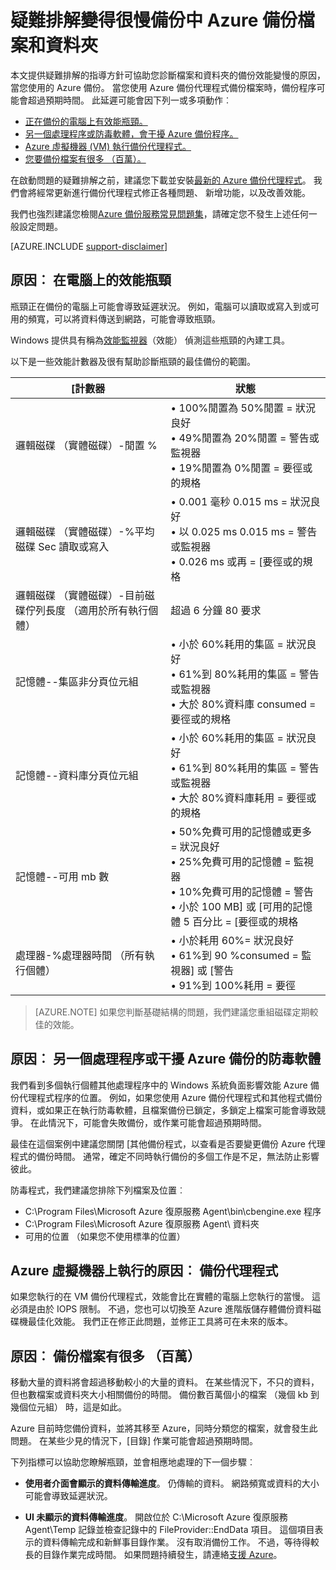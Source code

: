 <properties
   pageTitle="疑難排解變得很慢備份檔案與資料夾 Azure 備份 |Microsoft Azure"
   description="提供疑難排解的指導方針可協助您診斷 Azure 備份效能問題的原因"
   services="backup"
   documentationCenter=""
   authors="genlin"
   manager="jimpark"
   editor=""/>

<tags
    ms.service="backup"
    ms.workload="storage-backup-recovery"
    ms.tgt_pltfrm="na"
    ms.devlang="na"
    ms.topic="article"
    ms.date="10/13/2016"
    ms.author="genli"/>

# <a name="troubleshoot-slow-backup-of-files-and-folders-in-azure-backup"></a>疑難排解變得很慢備份中 Azure 備份檔案和資料夾

本文提供疑難排解的指導方針可協助您診斷檔案和資料夾的備份效能變慢的原因，當您使用的 Azure 備份。 當您使用 Azure 備份代理程式備份檔案時，備份程序可能會超過預期時間。 此延遲可能會因下列一或多項動作︰

-   [正在備份的電腦上有效能瓶頸。](#cause1)
-   [另一個處理程序或防毒軟體，會干擾 Azure 備份程序。](#cause2)
-   [Azure 虛擬機器 (VM) 執行備份代理程式。](#cause3)  
-   [您要備份檔案有很多 （百萬）。](#cause4)

在啟動問題的疑難排解之前，建議您下載並安裝[最新的 Azure 備份代理程式](http://aka.ms/azurebackup_agent)。 我們會將經常更新進行備份代理程式修正各種問題、 新增功能，以及改善效能。

我們也強烈建議您檢閱[Azure 備份服務常見問題集](backup-azure-backup-faq.md)，請確定您不發生上述任何一般設定問題。

[AZURE.INCLUDE [support-disclaimer](../../includes/support-disclaimer.md)]

<a id="cause1"></a>
## <a name="cause-performance-bottlenecks-on-the-computer"></a>原因︰ 在電腦上的效能瓶頸

瓶頸正在備份的電腦上可能會導致延遲狀況。 例如，電腦可以讀取或寫入到或可用的頻寬，可以將資料傳送到網路，可能會導致瓶頸。

Windows 提供具有稱為[效能監視器](https://technet.microsoft.com/magazine/2008.08.pulse.aspx)（效能） 偵測這些瓶頸的內建工具。

以下是一些效能計數器及很有幫助診斷瓶頸的最佳備份的範圍。

| [計數器  | 狀態  |
|---|---|
|邏輯磁碟 （實體磁碟）-閒置 %   | • 100%閒置為 50%閒置 = 狀況良好</br>• 49%閒置為 20%閒置 = 警告或監視器</br>• 19%閒置為 0%閒置 = 要徑或的規格|
|  邏輯磁碟 （實體磁碟）-%平均 磁碟 Sec 讀取或寫入 |  • 0.001 毫秒 0.015 ms = 狀況良好</br>• 以 0.025 ms 0.015 ms = 警告或監視器</br>• 0.026 ms 或再 = [要徑或的規格|
|  邏輯磁碟 （實體磁碟）-目前磁碟佇列長度 （適用於所有執行個體） | 超過 6 分鐘 80 要求 |
| 記憶體--集區非分頁位元組|• 小於 60%耗用的集區 = 狀況良好<br>• 61%到 80%耗用的集區 = 警告或監視器</br>• 大於 80%資料庫 consumed = 要徑或的規格|
| 記憶體--資料庫分頁位元組 |• 小於 60%耗用的集區 = 狀況良好</br>• 61%到 80%耗用的集區 = 警告或監視器</br>• 大於 80%資料庫耗用 = 要徑或的規格|
| 記憶體--可用 mb 數| • 50%免費可用的記憶體或更多 = 狀況良好</br>• 25%免費可用的記憶體 = 監視器</br>• 10%免費可用的記憶體 = 警告</br>• 小於 100 MB] 或 [可用的記憶體 5 百分比 = [要徑或的規格|
|處理器-\%處理器時間 （所有執行個體）|• 小於耗用 60%= 狀況良好</br>• 61%到 90 %consumed = 監視器] 或 [警告</br>• 91%到 100%耗用 = 要徑|


> [AZURE.NOTE] 如果您判斷基礎結構的問題，我們建議您重組磁碟定期較佳的效能。

<a id="cause2"></a>
## <a name="cause-another-process-or-antivirus-software-interfering-with-azure-backup"></a>原因︰ 另一個處理程序或干擾 Azure 備份的防毒軟體

我們看到多個執行個體其他處理程序中的 Windows 系統負面影響效能 Azure 備份代理程式程序的位置。 例如，如果您使用 Azure 備份代理程式和其他程式備份資料，或如果正在執行防毒軟體，且檔案備份已鎖定，多鎖定上檔案可能會導致競爭。 在此情況下，可能會失敗備份，或作業可能會超過預期時間。

最佳在這個案例中建議您關閉 [其他備份程式，以查看是否要變更備份 Azure 代理程式的備份時間。 通常，確定不同時執行備份的多個工作是不足，無法防止影響彼此。

防毒程式，我們建議您排除下列檔案及位置︰

- C:\Program Files\Microsoft Azure 復原服務 Agent\bin\cbengine.exe 程序
- C:\Program Files\Microsoft Azure 復原服務 Agent\ 資料夾
- 可用的位置 （如果您不使用標準的位置）

<a id="cause3"></a>
## <a name="cause-backup-agent-running-on-an-azure-virtual-machine"></a>Azure 虛擬機器上執行的原因︰ 備份代理程式

如果您執行的在 VM 備份代理程式，效能會比在實體的電腦上您執行的當慢。 這必須是由於 IOPS 限制。  不過，您也可以切換至 Azure 進階版儲存體備份資料磁碟機最佳化效能。 我們正在修正此問題，並修正工具將可在未來的版本。

<a id="cause4"></a>
## <a name="cause-backing-up-a-large-number-millions-of-files"></a>原因︰ 備份檔案有很多 （百萬）

移動大量的資料將會超過移動較小的大量的資料。 在某些情況下，不只的資料，但也數檔案或資料夾大小相關備份的時間。 備份數百萬個小的檔案 （幾個 kb 到幾個位元組） 時，這是如此。

Azure 目前時您備份資料，並將其移至 Azure，同時分類您的檔案，就會發生此問題。 在某些少見的情況下，[目錄] 作業可能會超過預期時間。

下列指標可以協助您瞭解瓶頸，並會相應地處理的下一個步驟︰

- **使用者介面會顯示的資料傳輸進度**。 仍傳輸的資料。 網路頻寬或資料的大小可能會導致延遲狀況。

- **UI 未顯示的資料傳輸進度**。 開啟位於 C:\Microsoft Azure 復原服務 Agent\Temp 記錄並檢查記錄中的 FileProvider::EndData 項目。 這個項目表示的資料傳輸完成和新鮮事目錄作業。 沒有取消備份工作。 不過，等待得較長的目錄作業完成時間。 如果問題持續發生，請連絡[支援 Azure](https://portal.azure.com/#create/Microsoft.Support)。
